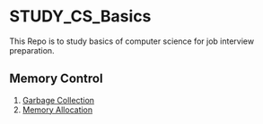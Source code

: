 # STUDY_CS_Basics
This Repo is to study basics of computer science for job interview preparation.

## Memory Control

1. [Garbage Collection](https://github.com/jyoonab/STUDY_CS_Basics/blob/main/1.Memory_control/1.%20garbage_collection.md)
2. [Memory Allocation](https://github.com/jyoonab/STUDY_CS_Basics/blob/main/1.Memory_control/2.%20memory_allocation_cpp.md)
